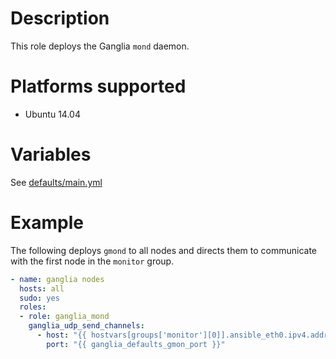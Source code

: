 # Description

This role deploys the Ganglia `mond` daemon.

# Platforms supported

- Ubuntu 14.04

# Variables

See [defaults/main.yml](https://github.com/futuresystems/ansible-role-ganglia-mond/blob/master/defaults/main.yml)

# Example

The following deploys `gmond` to all nodes and directs them to
communicate with the first node in the `monitor` group.

```yaml
- name: ganglia nodes
  hosts: all
  sudo: yes
  roles:
  - role: ganglia_mond
    ganglia_udp_send_channels:
      - host: "{{ hostvars[groups['monitor'][0]].ansible_eth0.ipv4.address }}"
        port: "{{ ganglia_defaults_gmon_port }}"
```
